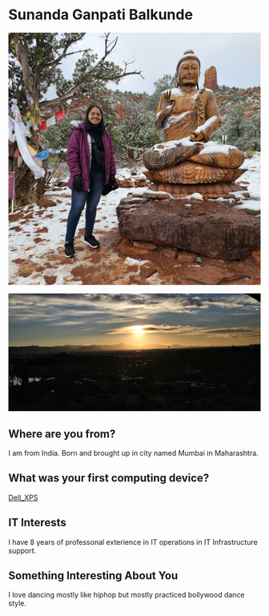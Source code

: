 # Sunanda Ganpati Balkunde

![*Picture of me*](./Images/Me.jpg "Picture of Me")


![*Sunset*](./Images/Sunset.jpg "Picture of Sunset")


## Where are you from?

I am from India. Born and brought up in city named Mumbai in Maharashtra.

## What was your first computing device?

[Dell_XPS](https://en.wikipedia.org/wiki/Dell_XPS "Wikipage for Dell_XPS")

## IT Interests

I have 8 years of professonal exterience in IT operations in IT Infrastructure support. 

## Something Interesting About You

I love dancing mostly like hiphop but mostly practiced bollywood dance style.


